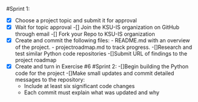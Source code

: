 #Sprint 1: 
-[x] Choose a project topic and submit it for approval
-[x] Wait for topic approval
-[] Join the KSU-IS organization on GitHub through email
-[] Fork your Repo to KSU-IS organization
-[x] Create and commit the following files:
      - README.md with an overview of the project.
      - projectroadmap.md to track progress.
-[]Research and test similar Python code repositories
-[]Submit URL of findings to the project roadmap
-[x] Create and turn in Exercise #6
#Sprint 2: 
-[]Begin building the Python code for the project
-[]Make small updates and commit detailed messages to the repository:
     - Include at least six significant code changes 
     - Each commit must explain what was updated and why
     
      
